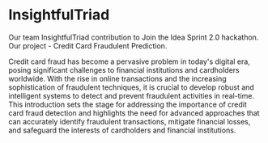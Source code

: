 # InsightfulTriad
Our team InsightfulTriad contribution to Join the Idea Sprint 2.0 hackathon. 
Our project - Credit Card Fraudulent Prediction.

Credit card fraud has become a pervasive problem in today's digital era, posing significant
challenges to financial institutions and cardholders worldwide. With the rise in online
transactions and the increasing sophistication of fraudulent techniques, it is crucial to develop
robust and intelligent systems to detect and prevent fraudulent activities in real-time. This
introduction sets the stage for addressing the importance of credit card fraud detection and
highlights the need for advanced approaches that can accurately identify fraudulent
transactions, mitigate financial losses, and safeguard the interests of cardholders and financial
institutions.

